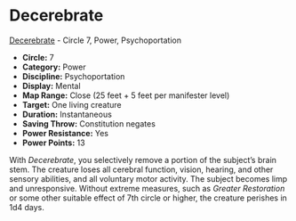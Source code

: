 # Decerebrate

[Decerebrate](/Psionics/D/Decerebrate.md) - Circle 7, Power, Psychoportation

- **Circle:** 7
- **Category:** Power
- **Discipline:** Psychoportation
- **Display:** Mental
- **Map Range:** Close (25 feet + 5 feet per manifester level)
- **Target:** One living creature
- **Duration:** Instantaneous
- **Saving Throw:** Constitution negates
- **Power Resistance:** Yes
- **Power Points:** 13

With *Decerebrate*, you selectively remove a portion of the subject’s brain stem. The creature loses all cerebral function, vision, hearing, and other sensory abilities, and all voluntary motor activity. The subject becomes limp and unresponsive. Without extreme measures, such as *Greater Restoration* or some other suitable effect of 7th circle or higher, the creature perishes in 1d4 days.
